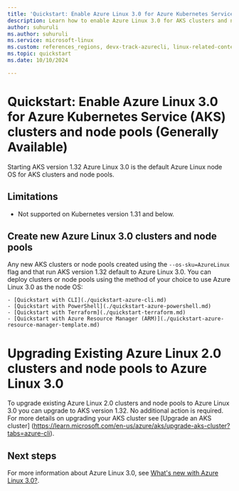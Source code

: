 ```yaml
---
title: 'Quickstart: Enable Azure Linux 3.0 for Azure Kubernetes Service (AKS) clusters and node pools (Generally Available)'
description: Learn how to enable Azure Linux 3.0 for AKS clusters and node pools.
author: suhuruli
ms.author: suhuruli
ms.service: microsoft-linux
ms.custom: references_regions, devx-track-azurecli, linux-related-content
ms.topic: quickstart
ms.date: 10/10/2024

---
```

# Quickstart: Enable Azure Linux 3.0 for Azure Kubernetes Service (AKS) clusters and node pools (Generally Available)

Starting AKS version 1.32 Azure Linux 3.0 is the default Azure Linux node OS for AKS clusters and node pools. 

## Limitations

* Not supported on Kubernetes version 1.31 and below.

## Create new Azure Linux 3.0 clusters and node pools

Any new AKS clusters or node pools created using the `--os-sku=AzureLinux` flag and that run AKS version 1.32 default to Azure Linux 3.0. You can deploy clusters or node pools using the method of your choice to use Azure Linux 3.0 as the node OS:

    - [Quickstart with CLI](./quickstart-azure-cli.md)
    - [Quickstart with PowerShell](./quickstart-azure-powershell.md)
    - [Quickstart with Terraform](./quickstart-terraform.md)
    - [Quickstart with Azure Resource Manager (ARM)](./quickstart-azure-resource-manager-template.md)

# Upgrading Existing Azure Linux 2.0 clusters and node pools to Azure Linux 3.0

To upgrade existing Azure Linux 2.0 clusters and node pools to Azure Linux 3.0 you can upgrade to AKS version 1.32. No additional action is required. For more details on upgrading your AKS cluster see [Upgrade an AKS cluster] (https://learn.microsoft.com/en-us/azure/aks/upgrade-aks-cluster?tabs=azure-cli).  

## Next steps
For more information about Azure Linux 3.0, see [What's new with Azure Linux 3.0?](./intro-azure-linux.md).
